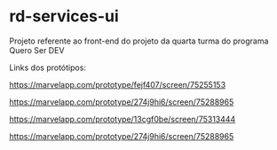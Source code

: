 # rd-services-ui

Projeto referente ao front-end do projeto da quarta turma do programa Quero Ser DEV

Links dos protótipos:

https://marvelapp.com/prototype/fejf407/screen/75255153

https://marvelapp.com/prototype/274j9hi6/screen/75288965

https://marvelapp.com/prototype/13cgf0be/screen/75313444

https://marvelapp.com/prototype/274j9hi6/screen/75288965

